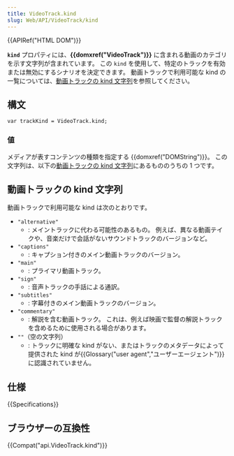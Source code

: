```yaml
---
title: VideoTrack.kind
slug: Web/API/VideoTrack/kind
---
```


{{APIRef("HTML DOM")}}

**`kind`** プロパティには、**{{domxref("VideoTrack")}}** に含まれる動画のカテゴリを示す文字列が含まれています。 この `kind` を使用して、特定のトラックを有効または無効にするシナリオを決定できます。 動画トラックで利用可能な kind の一覧については、[動画トラックの kind 文字列](#video_track_kind_strings)を参照してください。

## 構文

```
var trackKind = VideoTrack.kind;
```

### 値

メディアが表すコンテンツの種類を指定する {{domxref("DOMString")}}。 この文字列は、以下の[動画トラックの kind 文字列](#video_track_kind_strings)にあるもののうちの 1 つです。

## 動画トラックの kind 文字列

動画トラックで利用可能な kind は次のとおりです。

- `"alternative"`
  - : メイントラックに代わる可能性のあるもの。 例えば、異なる動画テイクや、音楽だけで会話がないサウンドトラックのバージョンなど。
- `"captions"`
  - : キャプション付きのメイン動画トラックのバージョン。
- `"main"`
  - : プライマリ動画トラック。
- `"sign"`
  - : 音声トラックの手話による通訳。
- `"subtitles"`
  - : 字幕付きのメイン動画トラックのバージョン。
- `"commentary"`
  - : 解説を含む動画トラック。 これは、例えば映画で監督の解説トラックを含めるために使用される場合があります。
- `""`（空の文字列）
  - : トラックに明確な kind がない、またはトラックのメタデータによって提供された kind が{{Glossary("user agent","ユーザーエージェント")}}に認識されていません。

## 仕様

{{Specifications}}

## ブラウザーの互換性

{{Compat("api.VideoTrack.kind")}}
